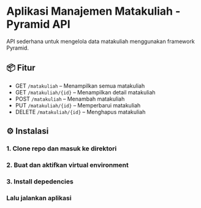 # Aplikasi Manajemen Matakuliah - Pyramid API

API sederhana untuk mengelola data matakuliah menggunakan framework Pyramid.

## 📦 Fitur

- GET `/matakuliah` – Menampilkan semua matakuliah
- GET `/matakuliah/{id}` – Menampilkan detail matakuliah
- POST `/matakuliah` – Menambah matakuliah
- PUT `/matakuliah/{id}` – Memperbarui matakuliah
- DELETE `/matakuliah/{id}` – Menghapus matakuliah

## ⚙️ Instalasi

### 1. Clone repo dan masuk ke direktori

### 2. Buat dan aktifkan virtual environment

### 3. Install depedencies

### Lalu jalankan aplikasi

